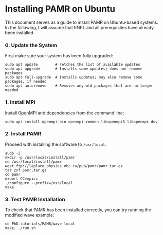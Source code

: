 Installing PAMR on Ubuntu
===========================

This document serves as a guide to install PAMR on Ubuntu-based systems. In the following, I will assume that RNPL and all prerequisites have already been installed.

### 0. Update the System

First make sure your system has been fully upgraded:
```
sudo apt update        # Fetches the list of available updates
sudo apt upgrade       # Installs some updates; does not remove packages
sudo apt full-upgrade  # Installs updates; may also remove some packages, if needed
sudo apt autoremove    # Removes any old packages that are no longer needed
```

### 1. Install MPI

Install OpenMPI and dependencies from the command line:
```
sudo apt install openmpi-bin openmpi-common libopenmpi3 libopenmpi-dev
```

### 2. Install PAMR

Proceed with installing the software to `/usr/local`:
```
sudo -i
mkdir -p /usr/local/install/pamr
cd /usr/local/install/pamr
wget ftp://laplace.physics.ubc.ca/pub/pamr/pamr.tar.gz
tar zxf pamr.tar.gz
cd pamr
export CC=mpicc
./configure --prefix=/usr/local
make
```

### 3. Test PAMR Installation

To check that PAMR has been installed correctly, you can try running the modified wave example:
```
cd PhD-tutorials/PAMR/wave-local
make; ./run.sh
```
